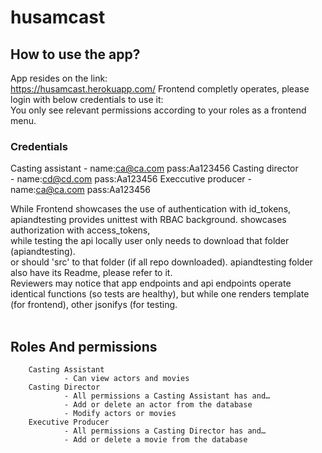 # husamcast
## How to use the app?
App resides on the link: <br>
https://husamcast.herokuapp.com/
Frontend completly operates, please login with below credentials to use it:<br>
You only see relevant permissions according to your roles as a frontend menu.<br>

### Credentials
Casting assistant
        - name:ca@ca.com     pass:Aa123456
Casting director<br>
        - name:cd@cd.com     pass:Aa123456
Execcutive producer
        - name:ca@ca.com     pass:Aa123456
        
While Frontend showcases the use of authentication with id_tokens,<br>
apiandtesting provides unittest with RBAC background. showcases authorization with access_tokens,<br>
while testing the api locally user only needs to download that folder (apiandtesting).<br>
or should 'src' to that folder (if all repo downloaded). apiandtesting folder also have its Readme, please refer to it.<br>
Reviewers may notice that app endpoints and api endpoints operate identical functions (so tests are healthy), but while one renders template (for frontend), other jsonifys (for testing.<br><br>

## Roles And permissions<br>
        Casting Assistant
                - Can view actors and movies
        Casting Director
                - All permissions a Casting Assistant has and…
                - Add or delete an actor from the database
                - Modify actors or movies
        Executive Producer
                - All permissions a Casting Director has and…
                - Add or delete a movie from the database
                
                

  
